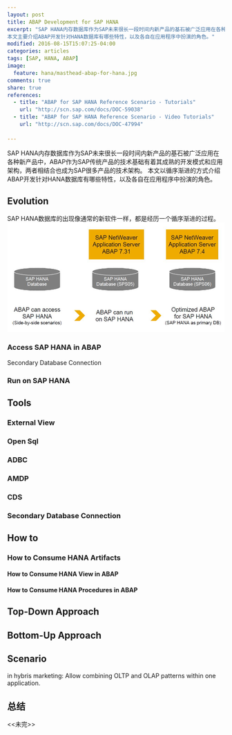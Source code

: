 ```yaml
---
layout: post
title: ABAP Development for SAP HANA
excerpt: "SAP HANA内存数据库作为SAP未来很长一段时间内新产品的基石被广泛应用在各种新产品中，ABAP作为SAP传统产品的技术基础有着其成熟的开发模式和应用架构，两者相结合也成为SAP很多产品的技术架构。
本文主要介绍ABAP开发针对HANA数据库有哪些特性，以及各自在应用程序中扮演的角色。"
modified: 2016-08-15T15:07:25-04:00
categories: articles
tags: [SAP, HANA, ABAP]
image:
  feature: hana/masthead-abap-for-hana.jpg
comments: true
share: true
references:
  - title: "ABAP for SAP HANA Reference Scenario - Tutorials"
    url: "http://scn.sap.com/docs/DOC-59038"
  - title: "ABAP for SAP HANA Reference Scenario - Video Tutorials"
    url: "http://scn.sap.com/docs/DOC-47994"

---
```


SAP HANA内存数据库作为SAP未来很长一段时间内新产品的基石被广泛应用在各种新产品中，ABAP作为SAP传统产品的技术基础有着其成熟的开发模式和应用架构，两者相结合也成为SAP很多产品的技术架构。
本文以循序渐进的方式介绍ABAP开发针对HANA数据库有哪些特性，以及各自在应用程序中扮演的角色。

## Evolution
SAP HANA数据库的出现像通常的新软件一样，都是经历一个循序渐进的过程。
![Image: Evolution of ABAP for SAP HANA](/images/hana/Evolution-of-ABAP-for-SAP-HANA.jpg)

### Access SAP HANA in ABAP
Secondary Database Connection

### Run on SAP HANA

## Tools

### External View

### Open Sql

### ADBC

### AMDP

### CDS

### Secondary Database Connection

## How to

### How to Consume HANA Artifacts

#### How to Consume HANA View in ABAP

#### How to Consume HANA Procedures in ABAP

## Top-Down Approach

## Bottom-Up Approach

## Scenario
in hybris marketing:
Allow combining OLTP and OLAP patterns within one application.

## 总结

&lt;&lt;未完&gt;&gt;
